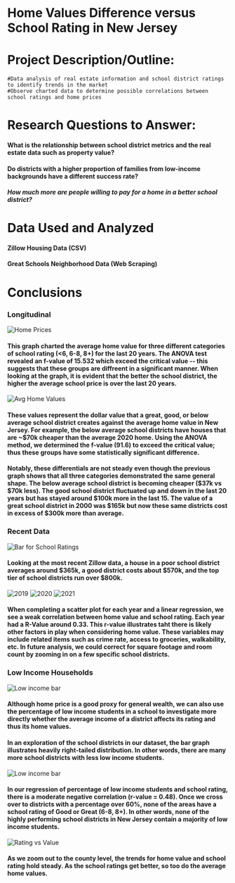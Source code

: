 # Home Values Difference versus School Rating in New Jersey 

# Project Description/Outline: 
    #Data analysis of real estate information and school district ratings to identify trends in the market
    #Observe charted data to determine possible correlations between school ratings and home prices

# Research Questions to Answer:
#### What is the relationship between school district metrics and the real estate data such as property value?
#### Do districts with a higher proportion of families from low-income backgrounds have a different success rate? 
##### How much more are people willing to pay for a home in a better school district?

    
# Data Used and Analyzed
#### Zillow Housing Data (CSV)

#### Great Schools Neighborhood Data (Web Scraping)

        
# Conclusions
### Longitudinal
![Home Prices](Outputs/Change_in_home_price.png)
####  This graph charted the average home value for three different categories of school rating (<6, 6-8, 8+) for the last 20 years. The ANOVA test revealed an f-value of 15.532 which exceed the critical value -- this suggests that these groups are diffreent in a significant manner. When looking at the graph, it is evident that the better the school district, the higher the average school price is over the last 20 years. 
![Avg Home Values](Outputs/Change_in_home_price_vs_avg.png)
####  These values represent the dollar value that a great, good, or below average school district creates against the average home value in New Jersey. For example, the below average school districts have houses that are ~$70k cheaper than the average 2020 home. Using the ANOVA method, we determined the f-value (91.6) to exceed the critical value; thus these groups have some statistically significant difference.

#### Notably, these differentials are not steady even though the previous graph shows that all three categories demonstrated the same general shape. The below average school district is becoming cheaper ($37k vs $70k less). The good school district fluctuated up and down in the last 20 years but has stayed around $100k more in the last 15. The value of a great school district in 2000 was $165k but now these same districts cost in excess of $300k more than average. 

### Recent Data
![Bar for School Ratings](Outputs/bar_rating_vs_value.png)
####  Looking at the most recent Zillow data, a house in a poor school district averages around $365k, a good district costs about $570k, and the top tier of school districts run over $800k. 
![2019](Outputs/school_rating_vs_2019_value.png)
![2020](Outputs/school_rating_vs_2020_home_value.png)
![2021](Outputs/school_rating_vs_2021_home_value.png)
####  When completing a scatter plot for each year and a linear regression, we see a weak correlation between home value and school rating. Each year had a R-Value around 0.33. This r-value illustrates taht there is likely other factors in play when considering home value. These variables may include related items such as crime rate, access to groceries, walkability, etc. In future analysis, we could correct for square footage and room count by zooming in on a few specific school districts.

### Low Income Households
![Low income bar](Outputs/low_income.png)
####  Although home price is a good proxy for general wealth, we can also use the percentage of low income students in a school to investigate more directly whether the average income of a district affects its rating and thus its home values. 

#### In an exploration of the school districts in our dataset, the bar graph illustrates heavily right-tailed distribution. In other words, there are many more school districts with less low income students.
![Low income bar](Outputs/school_rating_vs_Low_income.png)
#### In our regression of percentage of low income students and school rating, there is a moderate negative correlation (r-value = 0.48). Once we cross over to districts with a percentage over 60%, none of the areas have a school rating of Good or Great (6-8, 8+). In other words, none of the highly performing school districts in New Jersey contain a majority of low income students. 
![Rating vs Value](Outputs/Home_Value_and_Ranking_by_county.png)
####  As we zoom out to the county level, the trends for home value and school rating hold steady. As the school ratings get better, so too do the average home values. 
